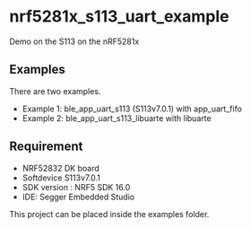 # nrf5281x_s113_uart_example

Demo on the S113 on the nRF5281x

## Examples

There are two examples.
 * Example 1: ble_app_uart_s113 (S113v7.0.1) with app_uart_fifo
 * Example 2: ble_app_uart_s113_libuarte with libuarte 

## Requirement

* NRF52832 DK board
* Softdevice S113v7.0.1
* SDK version : NRF5 SDK 16.0
* IDE: Segger Embedded Studio

This project can be placed inside the examples folder.
